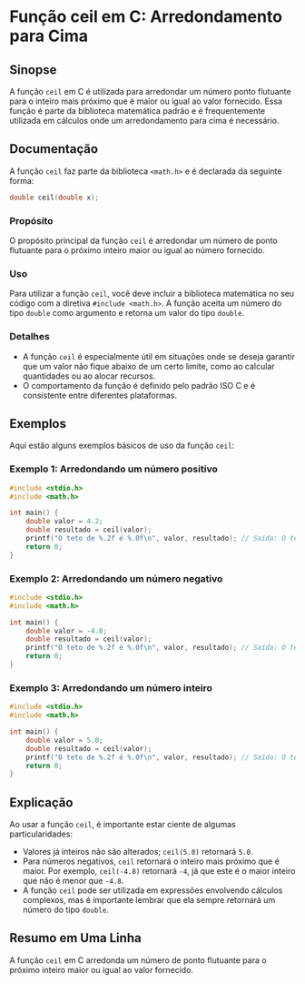 <!--
Meta Description: # Função ceil em C: Arredondamento para Cima ## Sinopse A função `ceil` em C é utilizada para arredondar um número ponto flutuante para o inteiro mais...
Meta Keywords: ceil, função, valor, double, número
-->

# Função ceil em C: Arredondamento para Cima

## Sinopse
A função `ceil` em C é utilizada para arredondar um número ponto flutuante para o inteiro mais próximo que é maior ou igual ao valor fornecido. Essa função é parte da biblioteca matemática padrão e é frequentemente utilizada em cálculos onde um arredondamento para cima é necessário.

## Documentação
A função `ceil` faz parte da biblioteca `<math.h>` e é declarada da seguinte forma:

```c
double ceil(double x);
```

### Propósito
O propósito principal da função `ceil` é arredondar um número de ponto flutuante para o próximo inteiro maior ou igual ao número fornecido.

### Uso
Para utilizar a função `ceil`, você deve incluir a biblioteca matemática no seu código com a diretiva `#include <math.h>`. A função aceita um número do tipo `double` como argumento e retorna um valor do tipo `double`.

### Detalhes
- A função `ceil` é especialmente útil em situações onde se deseja garantir que um valor não fique abaixo de um certo limite, como ao calcular quantidades ou ao alocar recursos.
- O comportamento da função é definido pelo padrão ISO C e é consistente entre diferentes plataformas.

## Exemplos
Aqui estão alguns exemplos básicos de uso da função `ceil`:

### Exemplo 1: Arredondando um número positivo
```c
#include <stdio.h>
#include <math.h>

int main() {
    double valor = 4.2;
    double resultado = ceil(valor);
    printf("O teto de %.2f é %.0f\n", valor, resultado); // Saída: O teto de 4.20 é 5
    return 0;
}
```

### Exemplo 2: Arredondando um número negativo
```c
#include <stdio.h>
#include <math.h>

int main() {
    double valor = -4.8;
    double resultado = ceil(valor);
    printf("O teto de %.2f é %.0f\n", valor, resultado); // Saída: O teto de -4.80 é -4
    return 0;
}
```

### Exemplo 3: Arredondando um número inteiro
```c
#include <stdio.h>
#include <math.h>

int main() {
    double valor = 5.0;
    double resultado = ceil(valor);
    printf("O teto de %.2f é %.0f\n", valor, resultado); // Saída: O teto de 5.00 é 5
    return 0;
}
```

## Explicação
Ao usar a função `ceil`, é importante estar ciente de algumas particularidades:
- Valores já inteiros não são alterados; `ceil(5.0)` retornará `5.0`.
- Para números negativos, `ceil` retornará o inteiro mais próximo que é maior. Por exemplo, `ceil(-4.8)` retornará `-4`, já que este é o maior inteiro que não é menor que `-4.8`.
- A função `ceil` pode ser utilizada em expressões envolvendo cálculos complexos, mas é importante lembrar que ela sempre retornará um número do tipo `double`.

## Resumo em Uma Linha
A função `ceil` em C arredonda um número de ponto flutuante para o próximo inteiro maior ou igual ao valor fornecido.